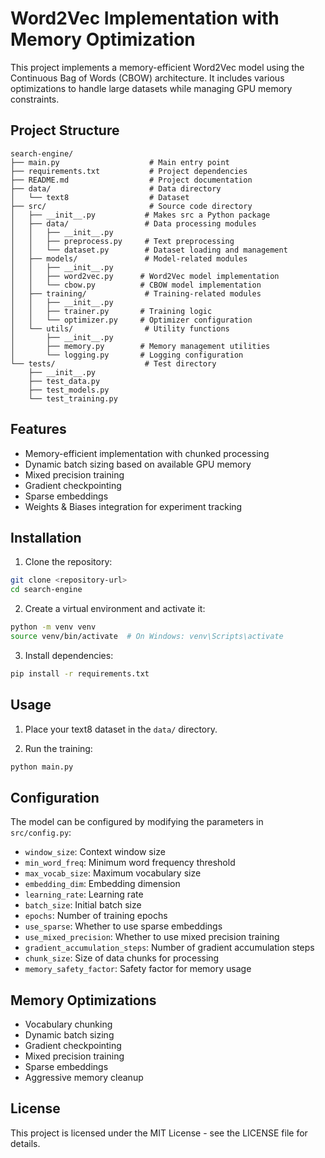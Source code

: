# Word2Vec Implementation with Memory Optimization

This project implements a memory-efficient Word2Vec model using the Continuous Bag of Words (CBOW) architecture. It includes various optimizations to handle large datasets while managing GPU memory constraints.

## Project Structure

```
search-engine/
├── main.py                    # Main entry point
├── requirements.txt           # Project dependencies
├── README.md                  # Project documentation
├── data/                      # Data directory
│   └── text8                  # Dataset
├── src/                       # Source code directory
│   ├── __init__.py           # Makes src a Python package
│   ├── data/                 # Data processing modules
│   │   ├── __init__.py
│   │   ├── preprocess.py     # Text preprocessing
│   │   └── dataset.py        # Dataset loading and management
│   ├── models/               # Model-related modules
│   │   ├── __init__.py
│   │   ├── word2vec.py      # Word2Vec model implementation
│   │   └── cbow.py          # CBOW model implementation
│   ├── training/             # Training-related modules
│   │   ├── __init__.py
│   │   ├── trainer.py       # Training logic
│   │   └── optimizer.py     # Optimizer configuration
│   └── utils/                # Utility functions
│       ├── __init__.py
│       ├── memory.py        # Memory management utilities
│       └── logging.py       # Logging configuration
└── tests/                    # Test directory
    ├── __init__.py
    ├── test_data.py
    ├── test_models.py
    └── test_training.py
```

## Features

- Memory-efficient implementation with chunked processing
- Dynamic batch sizing based on available GPU memory
- Mixed precision training
- Gradient checkpointing
- Sparse embeddings
- Weights & Biases integration for experiment tracking

## Installation

1. Clone the repository:
```bash
git clone <repository-url>
cd search-engine
```

2. Create a virtual environment and activate it:
```bash
python -m venv venv
source venv/bin/activate  # On Windows: venv\Scripts\activate
```

3. Install dependencies:
```bash
pip install -r requirements.txt
```

## Usage

1. Place your text8 dataset in the `data/` directory.

2. Run the training:
```bash
python main.py
```

## Configuration

The model can be configured by modifying the parameters in `src/config.py`:

- `window_size`: Context window size
- `min_word_freq`: Minimum word frequency threshold
- `max_vocab_size`: Maximum vocabulary size
- `embedding_dim`: Embedding dimension
- `learning_rate`: Learning rate
- `batch_size`: Initial batch size
- `epochs`: Number of training epochs
- `use_sparse`: Whether to use sparse embeddings
- `use_mixed_precision`: Whether to use mixed precision training
- `gradient_accumulation_steps`: Number of gradient accumulation steps
- `chunk_size`: Size of data chunks for processing
- `memory_safety_factor`: Safety factor for memory usage

## Memory Optimizations

- Vocabulary chunking
- Dynamic batch sizing
- Gradient checkpointing
- Mixed precision training
- Sparse embeddings
- Aggressive memory cleanup

## License

This project is licensed under the MIT License - see the LICENSE file for details. 